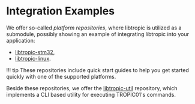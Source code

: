 # Integration Examples
We offer so-called *platform repositories*, where libtropic is utilized as a submodule, possibly showing an example of integrating libtropic into your application:

- [libtropic-stm32](https://github.com/tropicsquare/libtropic-stm32),
- [libtropic-linux](https://github.com/tropicsquare/libtropic-linux).

!!! tip
    These repositories include quick start guides to help you get started quickly with one of the supported platforms.

Beside these repositories, we offer the [libtropic-util](https://github.com/tropicsquare/libtropic-util) repository, which implements a CLI based utility for executing TROPIC01's commands.